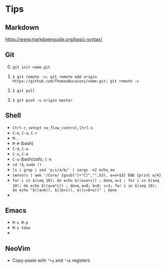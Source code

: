 # Tips

## Markdown

https://www.markdownguide.org/basic-syntax/

## Git

0. `git init name.git`

1. `$ git remote -v; git remote add origin https://github.com/ThomasBucaioni/name.git; git remote -v`

2. `$ git pull`

3. `$ git push -u origin master`

## Shell

- `Ctrl-r`, `setopt no_flow_control`, `Ctrl-s`
- `C-e`, `C-a`, `C-r`
- `M-.`
- `M-#` (bash)
- `C-d`, `C-w`
- `C-x`, `C-e`
- `C-u` (bash/zsh), `C-k`
- `cd !$`, `sudo !!`
- `ls | grep | sed 'p;s/a/b/' | xargs -n2 echo`, `mv`
- `sensors | awk '/Core/ {gsub("[+°C]","",$3), a=a+$3} END {print a/4}`
- `for i in $(seq 10); do echo $((a=a+i)) ; done`, `a=1 ; for i in $(seq 10); do echo $((a=a*i)) ; done`, `a=0; b=0; c=1; for i in $(seq 10); do echo "$((a=b)), $((b=c)), $((c=b+a))" ; done`
- 

## Emacs

- `M-x M-p`
- `M-x tdoe`
- 

## NeoVim

- Copy-paste with `"+y` and `"+p` registers
